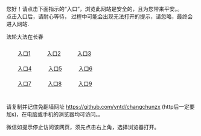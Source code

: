 您好！请点击下面指示的“入口”，浏览此网站是安全的，且为您带来平安。。 <br/>
点击入口后，请耐心等待， 过程中可能会出现无法打开的提示，请忽略，最终会进入网站. </br>

法轮大法在长春<br/>
<div style="padding:10px"><a style="margin:20px" target="_blank" href="https://d6c9okno141ac.cloudfront.net/2Qpsp?igazrlkf" id="ccLink1" rel="nofollow">入口1</a> <a target="_blank" style="margin:20px" href="https://d4cz2mjgyhkrz.cloudfront.net/2Qpsp?cwuwlgdc" id="ccLink2" rel="nofollow">入口2</a> <a style="margin:20px" target="_blank" href="https://d19ifdzb6gpmqk.cloudfront.net/2Qpsp?lhqytk" id="ccLink3" rel="nofollow">入口3</a></div>

<div style="padding:10px" ><a style="margin:20px" target="_blank" href="https://d6c9okno141ac.cloudfront.net/2Qpsp?igazrlkf" id="ccLink4" rel="nofollow">入口4</a> <a style="margin:20px" href="https://d4cz2mjgyhkrz.cloudfront.net/2Qpsp?cwuwlgdc" target="_blank" id="ccLink5" rel="nofollow">入口5</a> <a style="margin:20px" href="https://d19ifdzb6gpmqk.cloudfront.net/2Qpsp?lhqytk" target="_blank" id="ccLink6" rel="nofollow">入口6</a></div>

<div style="padding:10px"><a style="margin:20px" target="_blank" href="https://d6c9okno141ac.cloudfront.net/2Qpsp?igazrlkf" id="ccLink7" rel="nofollow">入口7</a> <a style="margin:20px" href="https://d4cz2mjgyhkrz.cloudfront.net/2Qpsp?cwuwlgdc" target="_blank" id="ccLink8" rel="nofollow">入口8</a> <a style="margin:20px" target="_blank" href="https://d19ifdzb6gpmqk.cloudfront.net/2Qpsp?lhqytk" id="ccLink9" rel="nofollow">入口9</a></div>

<br/>



请复制并记住免翻墙网址 https://github.com/yntd/changchunzx (http后一定要加s)，在电脑或手机的浏览器均可访问。。<br/>

微信如提示停止访问该网页，须先点击右上角，选择浏览器打开。
